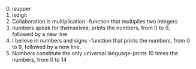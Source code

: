 0. isupper
1. isdigit
2. Collaboration is multiplication -function that multiplies two integers
3. numbers speak for themselves, prints the numbers, from 0 to 9, followed by a new line
4. I believe in numbers and signs -function that prints the numbers, from 0 to 9, followed by a new line.
5. Numbers constitute the only universal language-prints 10 times the numbers, from 0 to 14
